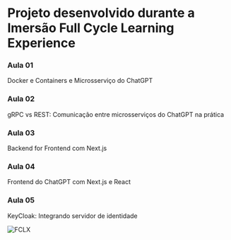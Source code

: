 # Projeto desenvolvido durante a Imersão Full Cycle Learning Experience

### Aula 01
Docker e Containers e Microsserviço do ChatGPT

### Aula 02
gRPC vs REST: Comunicação entre microsserviços do ChatGPT na prática

### Aula 03
Backend for Frontend com Next.js

### Aula 04
Frontend do ChatGPT com Next.js e React

### Aula 05
KeyCloak: Integrando servidor de identidade

<img src="./arquitetura do projeto.png" alt="FCLX" title="Full Cycle Learning Experience" />

